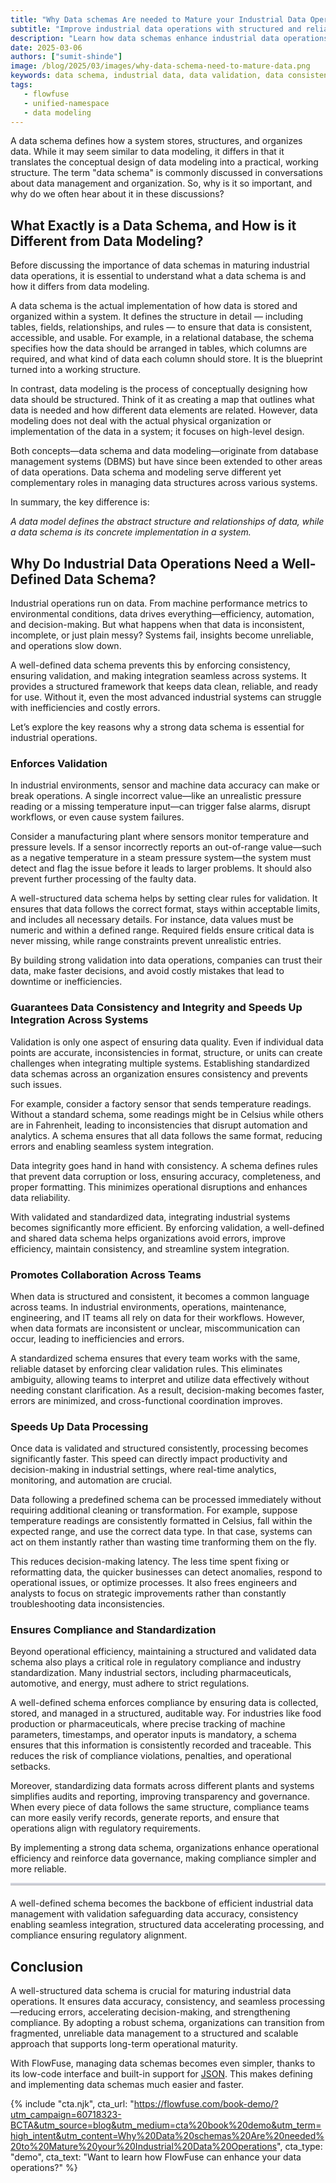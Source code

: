 ```yaml
--- 
title: "Why Data schemas Are needed to Mature your Industrial Data Operations" 
subtitle: "Improve industrial data operations with structured and reliable data."
description: "Learn how data schemas enhance industrial data operations by improving consistency, validation, processing speed, and compliance."
date: 2025-03-06
authors: ["sumit-shinde"]
image: /blog/2025/03/images/why-data-schema-need-to-mature-data.png
keywords: data schema, industrial data, data validation, data consistency, data integrity, industrial automation, data processing, compliance, standardization, FlowFuse, Node-RED, JSON Schema, data modeling, data governance, real-time analytics, data integration, operational efficiency, SCADA systems, manufacturing data, industrial IoT, structured data
tags: 
   - flowfuse
   - unified-namespace
   - data modeling
---
```


A data schema defines how a system stores, structures, and organizes data. While it may seem similar to data modeling, it differs in that it translates the conceptual design of data modeling into a practical, working structure. The term "data schema" is commonly discussed in conversations about data management and organization. So, why is it so important, and why do we often hear about it in these discussions?

<!--more-->

## What Exactly is a Data Schema, and How is it Different from Data Modeling?

Before discussing the importance of data schemas in maturing industrial data operations, it is essential to understand what a data schema is and how it differs from data modeling.

A data schema is the actual implementation of how data is stored and organized within a system. It defines the structure in detail — including tables, fields, relationships, and rules — to ensure that data is consistent, accessible, and usable. For example, in a relational database, the schema specifies how the data should be arranged in tables, which columns are required, and what kind of data each column should store. It is the blueprint turned into a working structure.

In contrast, data modeling is the process of conceptually designing how data should be structured. Think of it as creating a map that outlines what data is needed and how different data elements are related. However, data modeling does not deal with the actual physical organization or implementation of the data in a system; it focuses on high-level design.

Both concepts—data schema and data modeling—originate from database management systems (DBMS) but have since been extended to other areas of data operations. Data schema and modeling serve different yet complementary roles in managing data structures across various systems.

In summary, the key difference is:

*A data model defines the abstract structure and relationships of data, while a data schema is its concrete implementation in a system.*

## Why Do Industrial Data Operations Need a Well-Defined Data Schema?

Industrial operations run on data. From machine performance metrics to environmental conditions, data drives everything—efficiency, automation, and decision-making. But what happens when that data is inconsistent, incomplete, or just plain messy? Systems fail, insights become unreliable, and operations slow down.

A well-defined data schema prevents this by enforcing consistency, ensuring validation, and making integration seamless across systems. It provides a structured framework that keeps data clean, reliable, and ready for use. Without it, even the most advanced industrial systems can struggle with inefficiencies and costly errors.

Let’s explore the key reasons why a strong data schema is essential for industrial operations.

### Enforces Validation

In industrial environments, sensor and machine data accuracy can make or break operations. A single incorrect value—like an unrealistic pressure reading or a missing temperature input—can trigger false alarms, disrupt workflows, or even cause system failures.

Consider a manufacturing plant where sensors monitor temperature and pressure levels. If a sensor incorrectly reports an out-of-range value—such as a negative temperature in a steam pressure system—the system must detect and flag the issue before it leads to larger problems. It should also prevent further processing of the faulty data.

A well-structured data schema helps by setting clear rules for validation. It ensures that data follows the correct format, stays within acceptable limits, and includes all necessary details. For instance, data values must be numeric and within a defined range. Required fields ensure critical data is never missing, while range constraints prevent unrealistic entries.

By building strong validation into data operations, companies can trust their data, make faster decisions, and avoid costly mistakes that lead to downtime or inefficiencies.

### Guarantees Data Consistency and Integrity and Speeds Up Integration Across Systems

Validation is only one aspect of ensuring data quality. Even if individual data points are accurate, inconsistencies in format, structure, or units can create challenges when integrating multiple systems. Establishing standardized data schemas across an organization ensures consistency and prevents such issues.

For example, consider a factory sensor that sends temperature readings. Without a standard schema, some readings might be in Celsius while others are in Fahrenheit, leading to inconsistencies that disrupt automation and analytics. A schema ensures that all data follows the same format, reducing errors and enabling seamless system integration.

Data integrity goes hand in hand with consistency. A schema defines rules that prevent data corruption or loss, ensuring accuracy, completeness, and proper formatting. This minimizes operational disruptions and enhances data reliability.

With validated and standardized data, integrating industrial systems becomes significantly more efficient. By enforcing validation, a well-defined and shared data schema helps organizations avoid errors, improve efficiency, maintain consistency, and streamline system integration.

### Promotes Collaboration Across Teams

When data is structured and consistent, it becomes a common language across teams. In industrial environments, operations, maintenance, engineering, and IT teams all rely on data for their workflows. However, when data formats are inconsistent or unclear, miscommunication can occur, leading to inefficiencies and errors.

A standardized schema ensures that every team works with the same, reliable dataset by enforcing clear validation rules. This eliminates ambiguity, allowing teams to interpret and utilize data effectively without needing constant clarification. As a result, decision-making becomes faster, errors are minimized, and cross-functional coordination improves.

### Speeds Up Data Processing

Once data is validated and structured consistently, processing becomes significantly faster. This speed can directly impact productivity and decision-making in industrial settings, where real-time analytics, monitoring, and automation are crucial.

Data following a predefined schema can be processed immediately without requiring additional cleaning or transformation. For example, suppose temperature readings are consistently formatted in Celsius, fall within the expected range, and use the correct data type. In that case, systems can act on them instantly rather than wasting time tranforming them on the fly.

This reduces decision-making latency. The less time spent fixing or reformatting data, the quicker businesses can detect anomalies, respond to operational issues, or optimize processes. It also frees engineers and analysts to focus on strategic improvements rather than constantly troubleshooting data inconsistencies.

### Ensures Compliance and Standardization

Beyond operational efficiency, maintaining a structured and validated data schema also plays a critical role in regulatory compliance and industry standardization. Many industrial sectors, including pharmaceuticals, automotive, and energy, must adhere to strict regulations.

A well-defined schema enforces compliance by ensuring data is collected, stored, and managed in a structured, auditable way. For industries like food production or pharmaceuticals, where precise tracking of machine parameters, timestamps, and operator inputs is mandatory, a schema ensures that this information is consistently recorded and traceable. This reduces the risk of compliance violations, penalties, and operational setbacks.

Moreover, standardizing data formats across different plants and systems simplifies audits and reporting, improving transparency and governance. When every piece of data follows the same structure, compliance teams can more easily verify records, generate reports, and ensure that operations align with regulatory requirements.

By implementing a strong data schema, organizations enhance operational efficiency and reinforce data governance, making compliance simpler and more reliable.

<hr style="border: none; border-top: 3px solid rgba(173, 192, 252, 0.55); opacity: 0.3; margin-bottom: 20px;">

A well-defined schema becomes the backbone of efficient industrial data management with validation safeguarding data accuracy, consistency enabling seamless integration, structured data accelerating processing, and compliance ensuring regulatory alignment.

## Conclusion  

A well-structured data schema is crucial for maturing industrial data operations. It ensures data accuracy, consistency, and seamless processing—reducing errors, accelerating decision-making, and strengthening compliance. By adopting a robust schema, organizations can transition from fragmented, unreliable data management to a structured and scalable approach that supports long-term operational maturity.

With FlowFuse, managing data schemas becomes even simpler, thanks to its low-code interface and built-in support for [JSON](/node-red/core-nodes/json/). This makes defining and implementing data schemas much easier and faster.  

{% include "cta.njk", cta_url: "https://flowfuse.com/book-demo/?utm_campaign=60718323-BCTA&utm_source=blog&utm_medium=cta%20book%20demo&utm_term=high_intent&utm_content=Why%20Data%20schemas%20Are%20needed%20to%20Mature%20your%20Industrial%20Data%20Operations", cta_type: "demo", cta_text: "Want to learn how FlowFuse can enhance your data operations?" %}
